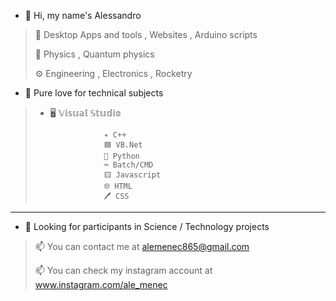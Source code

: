 
- 👋 Hi, my name's Alessandro

> 📲 Desktop Apps and tools , Websites , Arduino scripts
> 
> 🔬 Physics , Quantum physics
>
> ⚙️ Engineering , Electronics , Rocketry


- 👀 Pure love for technical subjects

> - 🖥️ 𝕍𝕚𝕤𝕦𝕒𝕝 𝕊𝕥𝕦𝕕𝕚𝕠
> 
>                   ✴️ C++
>                   🟦 VB.Net
>                   🐍 Python
>                   ⌨ Batch/CMD
>                   🟨 Javascript
>                   🌐 HTML
>                   🖊️ CSS

___
- 💞️ Looking for participants in Science / Technology projects

> 📫 You can contact me at alemenec865@gmail.com
> 
> 📫 You can check my instagram account at www.instagram.com/ale_menec
